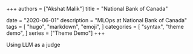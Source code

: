+++
authors = ["Akshat Malik"]
title = "National Bank of Canada"

date = "2020-06-01"
description = "MLOps at National Bank of Canada"
tags = [
    "hugo",
    "markdown",
    "emoji",
]
categories = [
    "syntax",
    "theme demo",
]
series = ["Theme Demo"]
+++

Using LLM as a judge